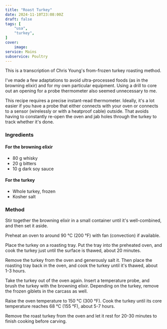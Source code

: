```yaml
---
title: "Roast Turkey"
date: 2024-11-10T23:08:00Z
draft: false
tags: [
    "usa",
    "turkey",
]
cover:
    image: 
service: Mains
subservice: Poultry
---
```


This is a transcription of Chris Young's from-frozen turkey roasting method.

I've made a few adaptations to avoid ultra-processed foods (as in the browning elixir) and for my own particular equipment. Using a drill to core out an opening for a probe thermometer also seemed unnecessary to me.

This recipe requires a precise instant-read thermometer. Ideally, it's a lot easier if you have a probe that either connects with your oven or connects to a sensor (wirelessly or with a heatproof cable) outside. That avoids having to constantly re-open the oven and jab holes through the turkey to track whether it's done.

### Ingredients

#### For the browning elixir

* 80 g whisky
* 20 g bitters
* 10 g dark soy sauce

#### For the turkey

* Whole turkey, frozen
* Kosher salt

### Method

Stir together the browning elixir in a small container until it's well-combined, and then set it aside.

Preheat an oven to around 90 °C (200 °F) with fan (convection) if available.

Place the turkey on a roasting tray. Put the tray into the preheated oven, and cook the turkey just until the surface is thawed, about 20 minutes.

Remove the turkey from the oven and generously salt it. Then place the roasting tray back in the oven, and cook the turkey until it's thawed, about 1-3 hours.

Take the turkey out of the oven again. Insert a temperature probe, and brush the turkey with the browning elixir. Depending on the turkey, remove the frozen giblets in the carcass as well.

Raise the oven temperature to 150 °C (300 °F). Cook the turkey until its core temperature reaches 68 °C (155 °F), about 5-7 hours.

Remove the roast turkey from the oven and let it rest for 20-30 minutes to finish cooking before carving.



